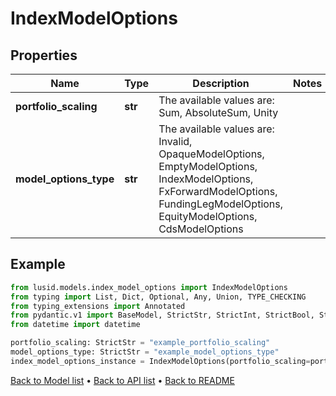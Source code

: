 # IndexModelOptions

## Properties
Name | Type | Description | Notes
------------ | ------------- | ------------- | -------------
**portfolio_scaling** | **str** | The available values are: Sum, AbsoluteSum, Unity | 
**model_options_type** | **str** | The available values are: Invalid, OpaqueModelOptions, EmptyModelOptions, IndexModelOptions, FxForwardModelOptions, FundingLegModelOptions, EquityModelOptions, CdsModelOptions | 
## Example

```python
from lusid.models.index_model_options import IndexModelOptions
from typing import List, Dict, Optional, Any, Union, TYPE_CHECKING
from typing_extensions import Annotated
from pydantic.v1 import BaseModel, StrictStr, StrictInt, StrictBool, StrictFloat, StrictBytes, Field, validator, ValidationError, conlist, constr
from datetime import datetime

portfolio_scaling: StrictStr = "example_portfolio_scaling"
model_options_type: StrictStr = "example_model_options_type"
index_model_options_instance = IndexModelOptions(portfolio_scaling=portfolio_scaling, model_options_type=model_options_type)

```

[Back to Model list](../README.md#documentation-for-models) &#8226; [Back to API list](../README.md#documentation-for-api-endpoints) &#8226; [Back to README](../README.md)

